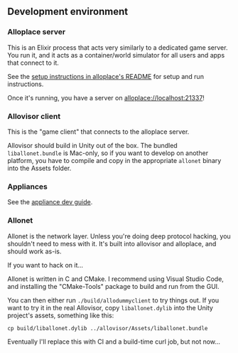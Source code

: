 ## Development environment

### Alloplace server

This is an Elixir process that acts very similarly to a dedicated game server.
You run it, and it acts as a container/world simulator for all users
and apps that connect to it.

See the [setup instructions in alloplace's README](https://github.com/alloverse/alloplace#setup)
for setup and run instructions.

Once it's running, you have a server on [alloplace://localhost:21337](alloplace://localhost:21337)!

### Allovisor client

This is the "game client" that connects to the alloplace server.

Allovisor should build in Unity out of the box. The bundled `liballonet.bundle`
is Mac-only, so if you want to develop on another platform, you have to compile
and copy in the appropriate `allonet` binary into the Assets folder.

### Appliances

See the [appliance dev guide](writing-apps).

### Allonet

Allonet is the network layer. Unless you're doing deep protocol hacking,
you shouldn't need to mess with it. It's built into allovisor and alloplace,
and should work as-is.

If you want to hack on it...

Allonet is written in C and CMake. I recommend using Visual Studio Code,
and installing the "CMake-Tools" package to build and run from the GUI.

You can then either run `./build/allodummyclient` to try things out.
If you want to try it in the real Allovisor, copy `liballonet.dylib` into
the Unity project's assets, something like this:

    cp build/liballonet.dylib ../allovisor/Assets/liballonet.bundle

Eventually I'll replace this with CI and a build-time curl job, but not now...
